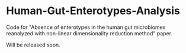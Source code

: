 # Human-Gut-Enterotypes-Analysis
Code for "Absence of enterotypes in the human gut microbiomes reanalyzed with non-linear dimensionality reduction method" paper.

Will be released soon.
